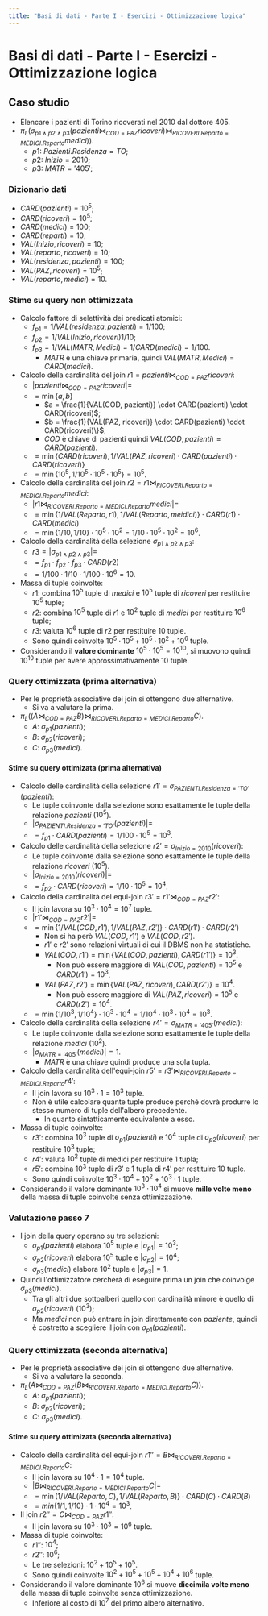 ```yaml
---
title: "Basi di dati - Parte I - Esercizi - Ottimizzazione logica"
---
```


# Basi di dati - Parte I - Esercizi - Ottimizzazione logica

## Caso studio

- Elencare i pazienti di Torino ricoverati nel 2010 dal dottore 405.
- $\pi_L(\sigma_{p1 \land p2 \land p3}(pazienti \bowtie_{COD=PAZ} ricoveri) \bowtie_{RICOVERI.Reparto=MEDICI.Reparto} medici))$.
    - $p1$: $Pazienti.Residenza = TO$;
    - $p2$: $Inizio=2010$;
    - $p3$: $MATR='405'$;

### Dizionario dati

- $CARD(pazienti) = 10^5$;
- $CARD(ricoveri) = 10^5$;
- $CARD(medici) = 100$;
- $CARD(reparti) = 10$;
- $VAL(Inizio, ricoveri) = 10$;
- $VAL(reparto, ricoveri) = 10$;
- $VAL(residenza, pazienti) = 100$;
- $VAL(PAZ, ricoveri) = 10^5$;
- $VAL(reparto, medici) = 10$.

### Stime su query non ottimizzata

- Calcolo fattore di selettività dei predicati atomici:
    - $f_{p1} = 1 / VAL(residenza, pazienti) = 1 / 100$;
    - $f_{p2} = 1 / VAL(Inizio, ricoveri) 1 / 10$;
    - $f_{p3} = 1 / VAL(MATR, Medici) = 1 / CARD(medici) = 1/100$.
        - $MATR$ è una chiave primaria, quindi $VAL(MATR, Medici) = CARD(medici)$.
- Calcolo della cardinalità del join $r1 = pazienti \bowtie_{COD=PAZ} ricoveri$:
    - $| pazienti \bowtie_{COD=PAZ} ricoveri| =$
    - $= \min\{a, b\}$
        - $a = \frac{1}{VAL(COD, pazienti)} \cdot CARD(pazienti) \cdot CARD(ricoveri)$;
        - $b = \frac{1}{VAL(PAZ, ricoveri)} \cdot CARD(pazienti) \cdot CARD(ricoveri)\}$;
        - $COD$ è chiave di pazienti quindi $VAL(COD, pazienti) = CARD(pazienti)$.
    - $= \min\{CARD(ricoveri), 1/VAL(PAZ, ricoveri) \cdot CARD(pazienti) \cdot CARD(ricoveri)\}$
    - $= \min\{10^5, 1 / 10^5 \cdot 10^5 \cdot 10^5\} = 10^5$.
- Calcolo della cardinalità del join $r2 = r1 \bowtie_{RICOVERI.Reparto = MEDICI.Reparto} medici$:
    - $| r1 \bowtie_{RICOVERI.Reparto = MEDICI.Reparto} medici| =$
    - $= \min\{1/VAL(Reparto,r1), 1/VAL(Reparto, meidici)\} \cdot CARD(r1) \cdot CARD(medici)$
    - $= \min\{1/10, 1/10\} \cdot 10^5 \cdot 10^2 = 1/10 \cdot 10^5 \cdot 10^2 = 10^6$.
- Calcolo della cardinalità della selezione $\sigma_{p1 \land p2 \land p3}$:
    - $r3 = |\sigma_{p1 \land p2 \land p3}| =$
    - $= f_{p1} \cdot f_{p2} \cdot f_{p3} \cdot CARD(r2)$
    - $= 1/100 \cdot 1/10 \cdot 1/100 \cdot 10^6 = 10$.
- Massa di tuple coinvolte:
    - $r1$: combina $10^5$ tuple di $medici$ e $10^5$ tuple di $ricoveri$ per restituire $10^5$ tuple;
    - $r2$: combina $10^5$ tuple di $r1$ e $10^2$ tuple di $medici$ per restituire $10^6$ tuple;
    - $r3$: valuta $10^6$ tuple di $r2$ per restituire $10$ tuple.
    - Sono quindi coinvolte $10^5 \cdot 10^5 + 10^5 \cdot 10^2 + 10^6$ tuple.
- Considerando il **valore dominante** $10^5 \cdot 10^5 = 10^{10}$, si muovono quindi $10^{10}$ tuple per avere approssimativamente $10$ tuple.

### Query ottimizzata (prima alternativa)

- Per le proprietà associative dei join si ottengono due alternative.
    - Si va a valutare la prima.
- $\pi_L((A \bowtie_{COD=PAZ} B) \bowtie_{RICOVERI.Reparto=MEDICI.Reparto} C)$.
    - $A$: $\sigma_{p1}(pazienti)$;
    - $B$: $\sigma_{p2}(ricoveri)$;
    - $C$: $\sigma_{p3}(medici)$.

#### Stime su query ottimizata (prima alternativa)

- Calcolo delle cardinalità della selezione $r1' = \sigma_{PAZIENTI.Residenza='TO'}(pazienti)$:
    - Le tuple coinvonte dalla selezione sono esattamente le tuple della relazione $pazienti$ ($10^5$).
    - $| \sigma_{PAZIENTI.Residenza='TO'}(pazienti)| =$
    - $= f_{p1} \cdot CARD(pazienti) = 1/100 \cdot 10^5 = 10^3$.
- Calcolo delle cardinalità della selezione $r2' = \sigma_{Inizio=2010}(ricoveri)$:
    - Le tuple coinvonte dalla selezione sono esattamente le tuple della relazione $ricoveri$ ($10^5$).
    - $| \sigma_{Inizio=2010}(ricoveri)| =$
    - $= f_{p2} \cdot CARD(ricoveri) = 1/10 \cdot 10^5 = 10^4$.
- Calcolo della cardinalità del equi-join $r3' = r1' \bowtie_{COD=PAZ} r2'$:
    - Il join lavora su $10^3 \cdot 10^4 = 10^7$ tuple.
    - $| r1' \bowtie_{COD=PAZ} r2' | =$
    - $= \min\{1/VAL(COD, r1'), 1/VAL(PAZ, r2')\} \cdot CARD(r1') \cdot CARD(r2')$
        - Non si ha però $VAL(COD, r1')$ e $VAL(COD, r2')$.
        - $r1'$ e $r2'$ sono relazioni virtuali di cui il DBMS non ha statistiche.
        - $VAL(COD, r1') = \min\{VAL(COD, pazienti), CARD(r1')\} = 10^3$.
            - Non può essere maggiore di $VAL(COD, pazienti) = 10^5$ e $CARD(r1') =10^3$.
        - $VAL(PAZ, r2') = \min\{VAL(PAZ, ricoveri), CARD(r2')\} = 10^4$.
            - Non può essere maggiore di $VAL(PAZ, ricoveri) = 10^5$ e $CARD(r2') =10^4$.
    - $= \min\{1/10^3, 1/10^4\} \cdot 10^3 \cdot 10^4 = 1/10^4 \cdot 10^3 \cdot 10^4 = 10^3$.
- Calcolo della cardinalità della selezione $r4' = \sigma_{MATR='405'}(medici)$:
    - Le tuple coinvonte dalla selezione sono esattamente le tuple della relazione $medici$ ($10^2$).
    - $|\sigma_{MATR='405'}(medici)| = 1$.
        - $MATR$ è una chiave quindi produce una sola tupla.
- Calcolo della cardinalità dell'equi-join $r5' = r3' \bowtie_{RICOVERI.Reparto = MEDICI.Reparto} r4'$:
    - Il join lavora su $10^3 \cdot 1 = 10^3$ tuple.
    - Non è utile calcolare quante tuple produce perché dovrà produrre lo stesso numero di tuple dell'albero precedente.
        - In quanto sintatticamente equivalente a esso.
- Massa di tuple coinvolte:
    - $r3'$: combina $10^3$ tuple di $\sigma_{p1}(pazienti)$ e $10^4$ tuple di $\sigma_{p2}(ricoveri)$ per restituire $10^3$ tuple;
    - $r4'$: valuta $10^2$ tuple di medici per restituire $1$ tupla;
    - $r5'$: combina $10^3$ tuple di $r3'$ e $1$ tupla di $r4'$ per restituire $10$ tuple.
    - Sono quindi coinvolte $10^3 \cdot 10^4 + 10^2 + 10^3 \cdot 1$ tuple.
- Considerando il valore dominante $10^3 \cdot 10^4$ si muove **mille volte meno** della massa di tuple coinvolte senza ottimizzazione.

### Valutazione passo 7

- I join della query operano su tre selezioni:
    - $\sigma_{p1}(pazienti)$ elabora $10^5$ tuple e $|\sigma_{p1}| = 10^3$;
    - $\sigma_{p2}(ricoveri)$ elabora $10^5$ tuple e $|\sigma_{p2}| = 10^4$;
    - $\sigma_{p3}(medici)$ elabora $10^2$ tuple e $|\sigma_{p3}| = 1$.
- Quindi l'ottimizzatore cercherà di eseguire prima un join che coinvolge $\sigma_{p3}(medici)$.
    - Tra gli altri due sottoalberi quello con cardinalità minore è quello di $\sigma_{p2}(ricoveri)$ ($10^3)$;
    - Ma $medici$ non può entrare in join direttamente con $paziente$, quindi è costretto a scegliere il join con $\sigma_{p1}(pazienti)$.

### Query ottimizzata (seconda alternativa)

- Per le proprietà associative dei join si ottengono due alternative.
    - Si va a valutare la seconda.
- $\pi_L(A \bowtie_{COD=PAZ} (B \bowtie_{RICOVERI.Reparto=MEDICI.Reparto} C))$.
    - $A$: $\sigma_{p1}(pazienti)$;
    - $B$: $\sigma_{p2}(ricoveri)$;
    - $C$: $\sigma_{p3}(medici)$.

#### Stime su query ottimizata (seconda alternativa)

- Calcolo della cardinalità del equi-join $r1'' = B \bowtie_{RICOVERI.Reparto=MEDICI.Reparto} C$:
    - Il join lavora su $10^4 \cdot 1 = 10^4$ tuple.
    - $| B \bowtie_{RICOVERI.Reparto=MEDICI.Reparto} C| =$
    - $= \min(1/VAL(Reparto, C), 1/VAL(Reparto, B)\} \cdot CARD(C) \cdot CARD(B)$
    - $= min \{1/1, 1/10 \} \cdot 1 \cdot 10^4 = 10^3$.
- Il join $r2'' = C \bowtie_{COD=PAZ} r1''$:
    - Il join lavora su $10^3 \cdot 10^3 = 10^6$ tuple.
- Massa di tuple coinvolte:
    - $r1''$: $10^4$;
    - $r2''$: $10^6$;
    - Le tre selezioni: $10^2 + 10^5 + 10^5$.
    - Sono quindi coinvolte $10^2 + 10^5 + 10^5 + 10^4 + 10^6$ tuple.
- Considerando il valore dominante $10^6$ si muove **diecimila volte meno** della massa di tuple coinvolte senza ottimizzazione.
    - Inferiore al costo di $10^7$ del primo albero alternativo.
